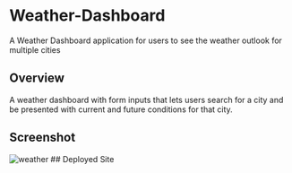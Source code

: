 # Weather-Dashboard
A Weather Dashboard application for users to see the weather outlook for multiple cities

## Overview
A weather dashboard with form inputs that lets users search for a city and be presented with current and future conditions for that city.

## Screenshot
<div text-align="center">
<img src="./assets/images/Weather_Dashboard.png" alt="weather">
## Deployed Site
